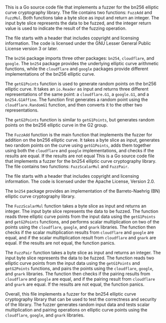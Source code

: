 This is a Go source code file that implements a fuzzer for the bn256 elliptic curve cryptography library. The file contains two functions: `FuzzAdd` and `FuzzMul`. Both functions take a byte slice as input and return an integer. The input byte slice represents the data to be fuzzed, and the integer return value is used to indicate the result of the fuzzing operation.

The file starts with a header that includes copyright and licensing information. The code is licensed under the GNU Lesser General Public License version 3 or later.

The `bn256` package imports three other packages: `bn254`, `cloudflare`, and `google`. The `bn254` package provides the underlying elliptic curve arithmetic functions, while the `cloudflare` and `google` packages provide different implementations of the bn256 elliptic curve.

The `getG1Points` function is used to generate random points on the bn256 elliptic curve. It takes an `io.Reader` as input and returns three different representations of the same point: a `cloudflare.G1`, a `google.G1`, and a `bn254.G1Affine`. The function first generates a random point using the `cloudflare.RandomG1` function, and then converts it to the other two representations.

The `getG2Points` function is similar to `getG1Points`, but generates random points on the bn256 elliptic curve in the G2 group.

The `FuzzAdd` function is the main function that implements the fuzzer for addition on the bn256 elliptic curve. It takes a byte slice as input, generates two random points on the curve using `getG1Points`, adds them together using both the `cloudflare` and `google` implementations, and checks if the results are equal. If the results are not equal This is a Go source code file that implements a fuzzer for the bn254 elliptic curve cryptography library. The file contains two functions: `FuzzScalarMul` and `FuzzPair`.

The file starts with a header that includes copyright and licensing information. The code is licensed under the Apache License, Version 2.0.

The `bn254` package provides an implementation of the Barreto-Naehrig (BN) elliptic curve cryptography library.

The `FuzzScalarMul` function takes a byte slice as input and returns an integer. The input byte slice represents the data to be fuzzed. The function reads three elliptic curve points from the input data using the `getG1Points` and `getG2Points` functions, and performs scalar multiplication on two of the points using the `cloudflare`, `google`, and `gnark` libraries. The function then checks if the scalar multiplication results from `cloudflare` and `google` are equal, and if the scalar multiplication result from `cloudflare` and `gnark` are equal. If the results are not equal, the function panics.

The `FuzzPair` function takes a byte slice as input and returns an integer. The input byte slice represents the data to be fuzzed. The function reads two elliptic curve points from the input data using the `getG1Points` and `getG2Points` functions, and pairs the points using the `cloudflare`, `google`, and `gnark` libraries. The function then checks if the pairing results from `cloudflare` and `google` are equal, and if the pairing result from `cloudflare` and `gnark` are equal. If the results are not equal, the function panics.

Overall, this file implements a fuzzer for the bn254 elliptic curve cryptography library that can be used to test the correctness and security of the library. The fuzzer generates random input data and tests scalar multiplication and pairing operations on elliptic curve points using the `cloudflare`, `google`, and `gnark` libraries.